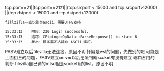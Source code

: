 tcp.port==21||tcp.port==2121||(tcp.srcport < 15000 and tcp.srcport>12000) ||(tcp.dstport < 15000 and tcp.dstport>12000)

```text
fillzilla一直识别为ascii，需要UTF8支持

15:33:13	响应:	230 Login successful.
15:33:13	追踪:	CFtpLogonOpData::ParseResponse() in state 6
15:33:13	状态:	服务器不支持非 ASCII 字符。
```

PASV建立以后filezilla无法连接，原因不明
    怀疑是wsl的问题，先做别的吧
可能是上面衍生的问题，PASV建立server以后无法判断socket有没有建立
端口占用的判断
filezilla自己调的mlsd但是socket用的list，原因不明



